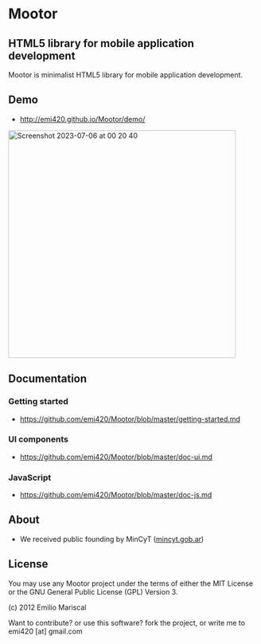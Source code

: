 # Mootor

## HTML5 library for mobile application development

Mootor is minimalist HTML5 library for mobile application development.

## Demo

* http://emi420.github.io/Mootor/demo/

<img width="457" alt="Screenshot 2023-07-06 at 00 20 40" src="https://github.com/emi420/Mootor/assets/1226194/27b39076-f39c-4fb1-8e77-bd41d011efca">

## Documentation

### Getting started

* https://github.com/emi420/Mootor/blob/master/getting-started.md

### UI components

* https://github.com/emi420/Mootor/blob/master/doc-ui.md

### JavaScript

* https://github.com/emi420/Mootor/blob/master/doc-js.md

## About

* We received public founding by MinCyT ([mincyt.gob.ar](http://mincyt.gob.ar))

## License

You may use any Mootor project under the terms of either the MIT License or the GNU General Public License (GPL) Version 3.

(c) 2012 Emilio Mariscal

Want to contribute? or use this software? fork the project, or write me to emi420 [at] gmail.com
